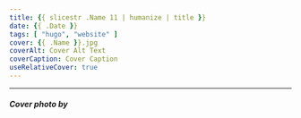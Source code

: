 ```yaml
---
title: {{ slicestr .Name 11 | humanize | title }}
date: {{ .Date }}
tags: [ "hugo", "website" ]
cover: {{ .Name }}.jpg
coverAlt: Cover Alt Text
coverCaption: Cover Caption
useRelativeCover: true
---
```


---

##### Cover photo by
